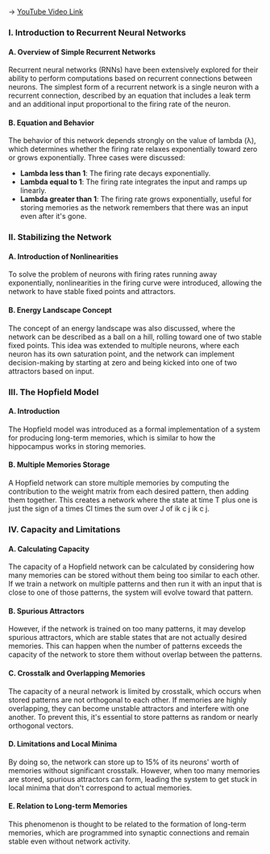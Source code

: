 -> [YouTube Video Link](https://www.youtube.com/watch?v=gt52wUN3VrQ&list=PLUl4u3cNGP61I4aI5T6OaFfRK2gihjiMm&index=20&pp=iAQB)

### I. Introduction to Recurrent Neural Networks
#### A. Overview of Simple Recurrent Networks

Recurrent neural networks (RNNs) have been extensively explored for their ability to perform computations based on recurrent connections between neurons. The simplest form of a recurrent network is a single neuron with a recurrent connection, described by an equation that includes a leak term and an additional input proportional to the firing rate of the neuron.

#### B. Equation and Behavior

The behavior of this network depends strongly on the value of lambda (λ), which determines whether the firing rate relaxes exponentially toward zero or grows exponentially. Three cases were discussed:

*   **Lambda less than 1**: The firing rate decays exponentially.
*   **Lambda equal to 1**: The firing rate integrates the input and ramps up linearly.
*   **Lambda greater than 1**: The firing rate grows exponentially, useful for storing memories as the network remembers that there was an input even after it's gone.

### II. Stabilizing the Network
#### A. Introduction of Nonlinearities

To solve the problem of neurons with firing rates running away exponentially, nonlinearities in the firing curve were introduced, allowing the network to have stable fixed points and attractors.

#### B. Energy Landscape Concept

The concept of an energy landscape was also discussed, where the network can be described as a ball on a hill, rolling toward one of two stable fixed points. This idea was extended to multiple neurons, where each neuron has its own saturation point, and the network can implement decision-making by starting at zero and being kicked into one of two attractors based on input.

### III. The Hopfield Model
#### A. Introduction

The Hopfield model was introduced as a formal implementation of a system for producing long-term memories, which is similar to how the hippocampus works in storing memories.

#### B. Multiple Memories Storage

A Hopfield network can store multiple memories by computing the contribution to the weight matrix from each desired pattern, then adding them together. This creates a network where the state at time T plus one is just the sign of a times CI times the sum over J of ik c j ik c j.

### IV. Capacity and Limitations
#### A. Calculating Capacity

The capacity of a Hopfield network can be calculated by considering how many memories can be stored without them being too similar to each other. If we train a network on multiple patterns and then run it with an input that is close to one of those patterns, the system will evolve toward that pattern.

#### B. Spurious Attractors

However, if the network is trained on too many patterns, it may develop spurious attractors, which are stable states that are not actually desired memories. This can happen when the number of patterns exceeds the capacity of the network to store them without overlap between the patterns.

#### C. Crosstalk and Overlapping Memories

The capacity of a neural network is limited by crosstalk, which occurs when stored patterns are not orthogonal to each other. If memories are highly overlapping, they can become unstable attractors and interfere with one another. To prevent this, it's essential to store patterns as random or nearly orthogonal vectors.

#### D. Limitations and Local Minima

By doing so, the network can store up to 15% of its neurons' worth of memories without significant crosstalk. However, when too many memories are stored, spurious attractors can form, leading the system to get stuck in local minima that don't correspond to actual memories.

#### E. Relation to Long-term Memories

This phenomenon is thought to be related to the formation of long-term memories, which are programmed into synaptic connections and remain stable even without network activity.